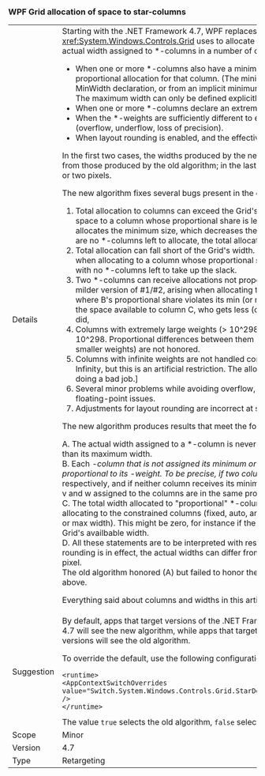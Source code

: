 ### WPF Grid allocation of space to star-columns

|   |   |
|---|---|
|Details|Starting with the .NET Framework 4.7, WPF replaces the algorithm that <xref:System.Windows.Controls.Grid> uses to allocate space to \*-columns. This will change the actual width assigned to \*-columns in a number of cases:<ul><li>When one or more \*-columns also have a minimum or maximum width that overrides the proportional allocation for that column. (The minimum width can derive from an explicit MinWidth declaration, or from an implicit minimum obtained from the column's content. The maximum width can only be defined explicitly, from a MaxWidth declaration.)</li><li>When one or more \*-columns declare an extremely large \*-weight, greater than 10^298.</li><li>When the \*-weights are sufficiently different to encounter floating-point instability (overflow, underflow, loss of precision).</li><li>When layout rounding is enabled, and the effective display DPI is sufficiently high.</li></ul>In the first two cases, the widths produced by the new algorithm can be significantly different from those produced by the old algorithm; in the last case, the difference will be at most one or two pixels.<p/>The new algorithm fixes several bugs present in the old algorithm:<ol><li>Total allocation to columns can exceed the Grid's width. This can occur when allocating space to a column whose proportional share is less than its minimum size. The algorithm allocates the minimum size, which decreases the space available to other columns. If there are no \*-columns left to allocate, the total allocation will be too large.</li><li>Total allocation can fall short of the Grid's width. This is the dual problem to #1, arising when allocating to a column whose proportional share is greater than its maximum size, with no \*-columns left to take up the slack.</li><li>Two \*-columns can receive allocations not proportional to their \*-weights. This is a milder version of #1/#2, arising when allocating to \*-columns A, B, and C (in that order), where B's proportional share violates its min (or max) constraint. As above, this changes the space available to column C, who gets less (or more) proportional allocation than A did,</li><li>Columns with extremely large weights (&gt; 10^298) are all treated as if they had weight 10^298. Proportional differences between them (and between columns with slightly smaller weights) are not honored.</li><li>Columns with infinite weights are not handled correctly. [Actually you can't set a weight to Infinity, but this is an artificial restriction. The allocation code was trying to handle it, but doing a bad job.]</li><li>Several minor problems while avoiding overflow, underflow, loss of precision and similar floating-point issues.</li><li>Adjustments for layout rounding are incorrect at sufficiently high DPI.</li></ol>The new algorithm produces results that meet the following criteria:<p/>A. The actual width assigned to a \*-column is never less than its minimum width nor greater than its maximum width.<br/>B. Each <em>-column that is not assigned its minimum or maximum width is assigned a width proportional to its <em>-weight. To be precise, if two columns are declared with width x</em> and y</em> respectively, and if neither column receives its minimum or maximum width, the actual widths v and w assigned to the columns are in the same proportion: v / w == x / y.<br/>C. The total width allocated to &quot;proportional&quot; \*-columns is equal to the space available after allocating to the constrained columns (fixed, auto, and \*-columns that are allocated their min or max width). This might be zero, for instance if the sum of the minimum widths exceeds the Grid's availbable width.<br/>D. All these statements are to be interpreted with respect to the &quot;ideal&quot; layout. When layout rounding is in effect, the actual widths can differ from the ideal widths by as much as one pixel.<br/>The old algorithm honored (A) but failed to honor the other criteria in the cases outlined above.<p/>Everything said about columns and widths in this article applies as well to rows and heights.|
|Suggestion|By default, apps that target versions of the .NET Framework starting with the .NET Framework 4.7 will see the new algorithm, while apps that target the .NET Framework 4.6.2 or earlier versions will see the old algorithm.<p/>To override the default, use the following configuration setting:<pre><code class="lang-xml">&lt;runtime&gt;&#13;&#10;&lt;AppContextSwitchOverrides value=&quot;Switch.System.Windows.Controls.Grid.StarDefinitionsCanExceedAvailableSpace=true&quot; /&gt;&#13;&#10;&lt;/runtime&gt;&#13;&#10;</code></pre>The value <code>true</code> selects the old algorithm, <code>false</code> selects the new algorithm.|
|Scope|Minor|
|Version|4.7|
|Type|Retargeting|


